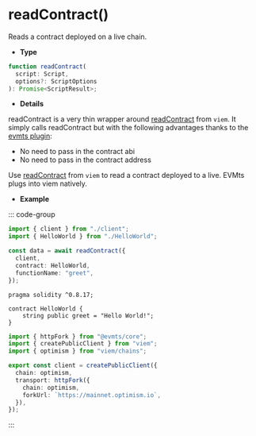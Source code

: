 # readContract()

Reads a contract deployed on a live chain.

- **Type**

```ts
function readContract(
  script: Script,
  options?: ScriptOptions
): Promise<ScriptResult>;
```

- **Details**

readContract is a very thin wrapper around [readContract](https://viem.sh/docs/contract/readContract.html) from `viem`. It simply calls
readContract but with the following advantages thanks to the [evmts plugin](../how-plugin-works.md):

- No need to pass in the contract abi
- No need to pass in the contract address

Use [readContract](https://viem.sh/docs/contract/readContract.html) from `viem` to read a contract deployed to a live. EVMts plugs into viem natively.

- **Example**

::: code-group

```ts [example.ts]
import { client } from "./client";
import { HelloWorld } from "./HelloWorld";

const data = await readContract({
  client,
  contract: HelloWorld,
  functionName: "greet",
});
```

```solidity [HelloWorld.sol]
pragma solidity ^0.8.17;

contract HelloWorld {
    string public greet = "Hello World!";
}
```

```ts [client.ts]
import { httpFork } from "@evmts/core";
import { createPublicClient } from "viem";
import { optimism } from "viem/chains";

export const client = createPublicClient({
  chain: optimism,
  transport: httpFork({
    chain: optimism,
    forkUrl: `https://mainnet.optimism.io`,
  }),
});
```

:::
